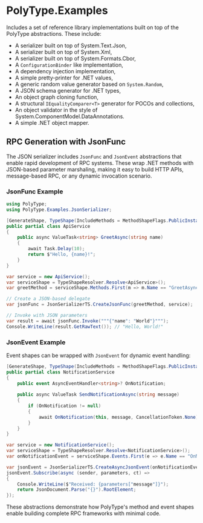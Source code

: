 # PolyType.Examples

Includes a set of reference library implementations built on top of the PolyType abstractions. These include:

* A serializer built on top of System.Text.Json,
* A serializer built on top of System.Xml,
* A serializer built on top of System.Formats.Cbor,
* A `ConfigurationBinder` like implementation,
* A dependency injection implementation,
* A simple pretty-printer for .NET values,
* A generic random value generator based on `System.Random`,
* A JSON schema generator for .NET types,
* An object graph cloning function,
* A structural `IEqualityComparer<T>` generator for POCOs and collections,
* An object validator in the style of System.ComponentModel.DataAnnotations.
* A simple .NET object mapper.

## RPC Generation with JsonFunc

The JSON serializer includes `JsonFunc` and `JsonEvent` abstractions that enable rapid development of RPC systems. These wrap .NET methods with JSON-based parameter marshaling, making it easy to build HTTP APIs, message-based RPC, or any dynamic invocation scenario.

### JsonFunc Example

```csharp
using PolyType;
using PolyType.Examples.JsonSerializer;

[GenerateShape, TypeShape(IncludeMethods = MethodShapeFlags.PublicInstance)]
public partial class ApiService
{
    public async ValueTask<string> GreetAsync(string name)
    {
        await Task.Delay(10);
        return $"Hello, {name}!";
    }
}

var service = new ApiService();
var serviceShape = TypeShapeResolver.Resolve<ApiService>();
var greetMethod = serviceShape.Methods.First(m => m.Name == "GreetAsync");

// Create a JSON-based delegate
var jsonFunc = JsonSerializerTS.CreateJsonFunc(greetMethod, service);

// Invoke with JSON parameters
var result = await jsonFunc.Invoke("""{"name": "World"}""");
Console.WriteLine(result.GetRawText()); // "Hello, World!"
```

### JsonEvent Example

Event shapes can be wrapped with `JsonEvent` for dynamic event handling:

```csharp
[GenerateShape, TypeShape(IncludeMethods = MethodShapeFlags.PublicInstance)]
public partial class NotificationService
{
    public event AsyncEventHandler<string>? OnNotification;
    
    public async ValueTask SendNotificationAsync(string message)
    {
        if (OnNotification != null)
        {
            await OnNotification(this, message, CancellationToken.None);
        }
    }
}

var service = new NotificationService();
var serviceShape = TypeShapeResolver.Resolve<NotificationService>();
var onNotificationEvent = serviceShape.Events.First(e => e.Name == "OnNotification");

var jsonEvent = JsonSerializerTS.CreateAsyncJsonEvent(onNotificationEvent, service);
jsonEvent.Subscribe(async (sender, parameters, ct) =>
{
    Console.WriteLine($"Received: {parameters["message"]}");
    return JsonDocument.Parse("{}").RootElement;
});
```

These abstractions demonstrate how PolyType's method and event shapes enable building complete RPC frameworks with minimal code.
